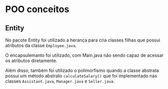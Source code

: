 # POO conceitos

## Entity

No pacote Entity foi utilizado a herança para cria classes filhas que possui atributos da classe `Employee.java`.

O encapsulemanto foi utilizado, com Main.java não sendo capaz de acessar os atributos diretamente.

Além disso, também foi utilizado o polimorfismo quando a classe abstrata possui um  método abstrato `calculateSalary()` que foi implementado nas classes `Assistant.java`, `Manager.java` e `Seller.java`.

